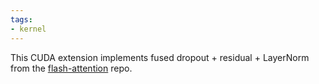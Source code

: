 ```yaml
---
tags:
- kernel
---
```

This CUDA extension implements fused dropout + residual + LayerNorm from the [flash-attention](https://github.com/Dao-AILab/flash-attention/tree/main/csrc/layer_norm) repo.